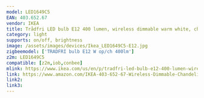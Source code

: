 ```yaml
---
model: LED1649C5
EAN: 403.652.67 
vendor: IKEA
title: Trådfri LED bulb E12 400 lumen, wireless dimmable warm white, chandelier opal
category: light
supports: on/off, brightness
image: /assets/images/devices/Ikea_LED1649C5-E12.jpg
zigbeemodel: ['TRADFRI bulb E12 W op/ch 400lm']
z2m: LED1649C5
compatible: [z2m,iob,conbee]
mlink: https://www.ikea.com/us/en/p/tradfri-led-bulb-e12-400-lumen-wireless-dimmable-warm-white-chandelier-opal-40365267/
link: https://www.amazon.com/IKEA-403-652-67-Wireless-Dimmable-Chandelier/dp/B07KM8FJ7Q
link2: 
link3: 
---
```

